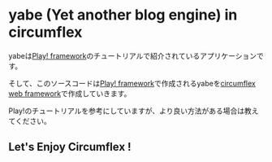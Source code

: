 # yabe (Yet another blog engine) in circumflex

yabeは[Play! framework](http://www.playframework.org/)のチュートリアルで紹介されているアプリケーションです。

そして、このソースコードは[Play! framework](http://www.playframework.org/)で作成されるyabeを[circumflex web framework](http://circumflex.ru/)で作成していきます。

Play!のチュートリアルを参考にしていますが、より良い方法がある場合は教えてください。


## Let's Enjoy Circumflex !
